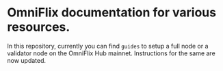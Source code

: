 # OmniFlix documentation for various resources.

In this repository, currently you can find `guides` to setup a full node or a validator node on the OmniFlix Hub mainnet. Instructions for the same are now updated.
